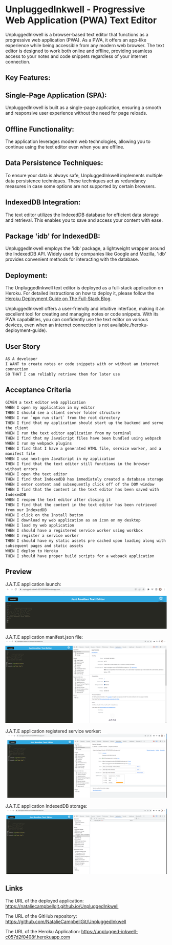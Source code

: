 # UnpluggedInkwell - Progressive Web Application (PWA) Text Editor

UnpluggedInkwell is a browser-based text editor that functions as a progressive web application (PWA). As a PWA, it offers an app-like experience while being accessible from any modern web browser. The text editor is designed to work both online and offline, providing seamless access to your notes and code snippets regardless of your internet connection.

## Key Features:

## Single-Page Application (SPA): 
UnpluggedInkwell is built as a single-page application, ensuring a smooth and responsive user experience without the need for page reloads.

## Offline Functionality: 
The application leverages modern web technologies, allowing you to continue using the text editor even when you are offline.

## Data Persistence Techniques: 
To ensure your data is always safe, UnpluggedInkwell implements multiple data persistence techniques. These techniques act as redundancy measures in case some options are not supported by certain browsers.

## IndexedDB Integration: 
The text editor utilizes the IndexedDB database for efficient data storage and retrieval. This enables you to save and access your content with ease.

## Package 'idb' for IndexedDB: 
UnpluggedInkwell employs the 'idb' package, a lightweight wrapper around the IndexedDB API. Widely used by companies like Google and Mozilla, 'idb' provides convenient methods for interacting with the database.

## Deployment:

The UnpluggedInkwell text editor is deployed as a full-stack application on Heroku. For detailed instructions on how to deploy it, please follow the [Heroku Deployment Guide on The Full-Stack Blog](https://coding-boot-camp.github.io/full-stack/heroku/heroku-deployment-guide).

UnpluggedInkwell offers a user-friendly and intuitive interface, making it an excellent tool for creating and managing notes or code snippets. With its PWA capabilities, you can confidently use the text editor on various devices, even when an internet connection is not available./heroku-deployment-guide).

## User Story

```
AS A developer
I WANT to create notes or code snippets with or without an internet connection
SO THAT I can reliably retrieve them for later use
```

## Acceptance Criteria

```
GIVEN a text editor web application
WHEN I open my application in my editor
THEN I should see a client server folder structure
WHEN I run `npm run start` from the root directory
THEN I find that my application should start up the backend and serve the client
WHEN I run the text editor application from my terminal
THEN I find that my JavaScript files have been bundled using webpack
WHEN I run my webpack plugins
THEN I find that I have a generated HTML file, service worker, and a manifest file
WHEN I use next-gen JavaScript in my application
THEN I find that the text editor still functions in the browser without errors
WHEN I open the text editor
THEN I find that IndexedDB has immediately created a database storage
WHEN I enter content and subsequently click off of the DOM window
THEN I find that the content in the text editor has been saved with IndexedDB
WHEN I reopen the text editor after closing it
THEN I find that the content in the text editor has been retrieved from our IndexedDB
WHEN I click on the Install button
THEN I download my web application as an icon on my desktop
WHEN I load my web application
THEN I should have a registered service worker using workbox
WHEN I register a service worker
THEN I should have my static assets pre cached upon loading along with subsequent pages and static assets
WHEN I deploy to Heroku
THEN I should have proper build scripts for a webpack application
```

## Preview
J.A.T.E application launch:
![launch](./images/01-pic.png)

J.A.T.E application manifest.json file:
![manifest.json](./images/02-pic.png)

J.A.T.E application registered service worker:
![regservwker](./images/03-pic.png)

J.A.T.E application IndexedDB storage:
![IndexDBstorage](./images/04-pic.png)

## Links
The URL of the deployed application: https://nataliecampbellgit.github.io/UnpluggedInkwell

The URL of the GitHub repository: https://github.com/NatalieCampbellGit/UnpluggedInkwell

The URL of the Heroku Application: https://unplugged-inkwell-c057d2f0408f.herokuapp.com
